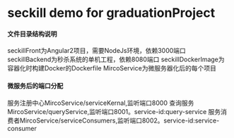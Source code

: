 # seckill demo for graduationProject
#### 文件目录结构说明
seckillFront为Angular2项目，需要NodeJs环境，依赖3000端口
seckillBackend为秒杀系统的单机工程，依赖8080端口
seckillDockerImage为容器化时构建Docker的Dockerfile
MircoService为微服务器化后的每个项目
#### 微服务后的端口分配
服务注册中心MircoService/serviceKernal,监听端口8000
查询服务MircoService/queryService,监听端口8001。service-id:query-service
服务消费者MircoService/serviceConsumers,监听端口8002。service-id:service-consumer
